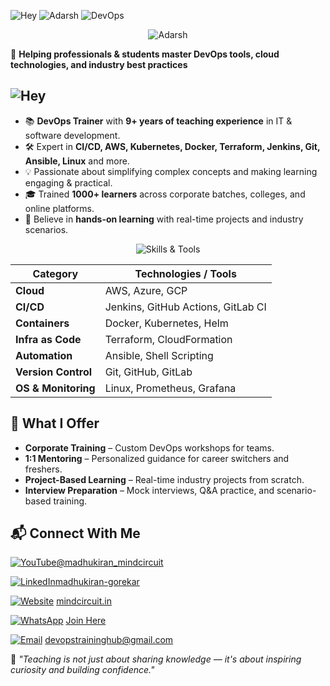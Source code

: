 ![Hey](https://img.shields.io/badge/👋%20Hii-FFDD00?style=for-the-badge&logoColor=white&labelColor=FF7E5F)
![Adarsh](https://img.shields.io/badge/I'm%20Madhu%20Kiran-00C9FF?style=for-the-badge&logoColor=white&labelColor=92FE9D)
![DevOps](https://img.shields.io/badge/Cloud%20&%20DevOps%20Trainer%20&%20Mentor%20🚀-8E2DE2?style=for-the-badge&logoColor=white&labelColor=4A00E0)

<p align="center">
  <img src="https://svg-banners.vercel.app/api?type=typeWriter&text1=👋%20Hey%20welcome%20to%20DevopsTrainingHub&width=800&height=120" alt="Adarsh"/>
</p>

🎯 **Helping professionals & students master DevOps tools, cloud technologies, and industry best practices**  

## ![Hey](https://img.shields.io/badge/🧑‍🏫%20About%20Me-FFDD00?style=for-the-badge&logoColor=white&labelColor=FF7E5F)
- 📚 **DevOps Trainer** with **9+ years of teaching experience** in IT & software development.  
- 🛠️ Expert in **CI/CD, AWS, Kubernetes, Docker, Terraform, Jenkins, Git, Ansible, Linux** and more.  
- 💡 Passionate about simplifying complex concepts and making learning engaging & practical.  
- 🎓 Trained **1000+ learners** across corporate batches, colleges, and online platforms.  
- 🌱 Believe in **hands-on learning** with real-time projects and industry scenarios.  

<p align="center">
  <img src="https://svg-banners.vercel.app/api?type=textBox&text1=🚀%20Skills%20%26%20Tools&width=800&height=120" alt="Skills & Tools"/>
</p>


| Category        | Technologies / Tools |
|-----------------|----------------------|
| **Cloud**       | AWS, Azure, GCP      |
| **CI/CD**       | Jenkins, GitHub Actions, GitLab CI |
| **Containers**  | Docker, Kubernetes, Helm |
| **Infra as Code** | Terraform, CloudFormation |
| **Automation**  | Ansible, Shell Scripting |
| **Version Control** | Git, GitHub, GitLab |
| **OS & Monitoring** | Linux, Prometheus, Grafana |

## 📢 What I Offer  
- **Corporate Training** – Custom DevOps workshops for teams.  
- **1:1 Mentoring** – Personalized guidance for career switchers and freshers.  
- **Project-Based Learning** – Real-time industry projects from scratch.  
- **Interview Preparation** – Mock interviews, Q&A practice, and scenario-based training.  
 

## 📬 Connect With Me  

[![YouTube](https://img.shields.io/badge/YouTube-FF0000?style=for-the-badge&logo=youtube&logoColor=white)](https://youtube.com/yourchannel)[@madhukiran_mindcircuit](http://www.youtube.com/@madhukiran_mindcircuit)  

[![LinkedIn](https://img.shields.io/badge/LinkedIn-0077B5?style=for-the-badge&logo=linkedin&logoColor=white)](https://www.linkedin.com/in/yourprofile)[madhukiran-gorekar](http://www.linkedin.com/in/madhukiran-gorekar) 

[![Website](https://img.shields.io/badge/Website-000000?style=for-the-badge&logo=About.me&logoColor=white)](https://yourwebsite.com)
[mindcircuit.in](https://mindcircuit.in/) 

[![WhatsApp](https://img.shields.io/badge/WhatsApp-25D366?style=for-the-badge&logo=whatsapp&logoColor=white)](https://wa.me/yourphonenumber)
[Join Here](https://chat.whatsapp.com/IIn9SThrmdHEJ8KjUmPuWD)  

[![Email](https://img.shields.io/badge/Email-D14836?style=for-the-badge&logo=gmail&logoColor=white)](mailto:youremail@example.com)
devopstraininghub@gmail.com

💬 _"Teaching is not just about sharing knowledge — it's about inspiring curiosity and building confidence."_  
